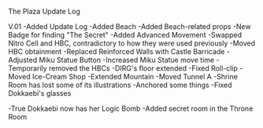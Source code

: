 The Plaza Update Log

V.01
-Added Update Log
-Added Beach
-Added Beach-related props
-New Badge for finding "The Secret"
-Added Advanced Movement
-Swapped Nitro Cell and HBC, contradictory to how they were used previously
-Moved HBC obtainment
-Replaced Reinforced Walls with Castle Barricade
-Adjusted Miku Statue Button
-Increased Miku Statue move time
-Temporarily removed the HBCs
-DIRG's floor extended
-Fixed Roll-clip
-Moved Ice-Cream Shop
-Extended Mountain
-Moved Tunnel A
-Shrine Room has lost some of its illustrations
-Anchored some things
-Fixed Dokkaebi's glasses

-True Dokkaebi now has her Logic Bomb
-Added secret room in the Throne Room
